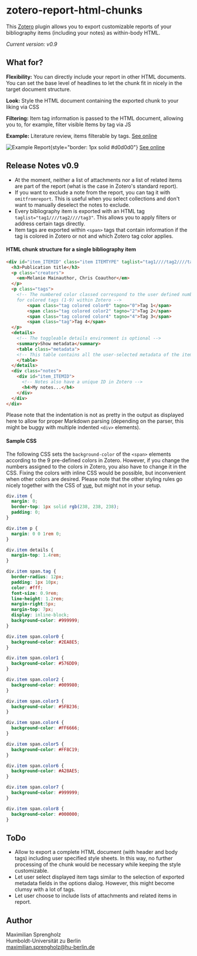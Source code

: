 # zotero-report-html-chunks
This [Zotero](https://www.zotero.org) plugin allows you to export customizable reports of your bibliography items (including your notes) as within-body HTML.

_Current version: v0.9_

## What for?

__Flexibility:__
You can directly include your report in other HTML documents. You can set the base level of headlines to let the chunk fit in nicely in the target document structure.

__Look:__
Style the HTML document containing the exported chunk to your liking via CSS

__Filtering:__
Item tag information is passed to the HTML document, allowing you to, for example, filter visible Items by tag via JS

__Example:__
Literature review, items filterable by tags. [See online](https://amor.cms.hu-berlin.de/~sprenmax/docs/report_html_chunks.html)

![Example Report](https://amor.cms.hu-berlin.de/~sprenmax/docs/report_html_chunks.png){style="border: 1px solid #d0d0d0"}
[See online](https://amor.cms.hu-berlin.de/~sprenmax/docs/report_html_chunks.html)

## Release Notes v0.9
- At the moment, neither a list of attachments nor a list of related items are part of the report (what is the case in Zotero's standard report).
- If you want to exclude a note from the report, you can tag it with ``omitfromreport``. This is useful when you select collections and don't want to manually deselect the notes to exclude.
- Every bibliography item is exported with an HTML tag ``taglist="tag1////tag2////tag3"``. This allows you to apply filters or address certain tags directly.
- Item tags are exported within ``<span>`` tags that contain information if the tag is colored in Zotero or not and which Zotero tag color applies.

#### HTML chunk structure for a single bibliography item

```HTML
<div id="item_ITEMID" class="item ITEMTYPE" taglist="tag1////tag2////tag3////tag4">
  <h3>Publication title</h3>
  <p class="creators">
    <em>Melanie Mainauthor, Chris Coauthor</em>
  </p>
  <p class="tags">
    <!-- The numbered color classed correspond to the user defined number shortcuts
    for colored tags (1-9) within Zotero -->
		<span class="tag colored color0" tagno="0">Tag 1</span>
		<span class="tag colored color2" tagno="2">Tag 2</span>
		<span class="tag colored color4" tagno="4">Tag 3</span>
		<span class="tag">Tag 4</span>
  </p>
  <details>
    <!-- The toggleable details environment is optional -->
    <summary>Show metadata</summary>
    <table class="metadata">
    <!-- This table contains all the user-selected metadata of the item -->
    </table>
  </details>
  <div class="notes">
    <div id="item_ITEMID">
      <!-- Notes also have a unique ID in Zotero -->
      <h4>My notes...</h4>
    </div>
  </div>
</div>
```
Please note that the indentation is not as pretty in the output as displayed here to allow for proper Markdown parsing (depending on the parser, this might be buggy with multiple indented ``<div>`` elements).

#### Sample CSS

The following CSS sets the ``background-color`` of the ``<span>`` elements according to the 9 pre-defined colors in Zotero. However, if you change the numbers assigned to the colors in Zotero, you also have to change it in the CSS. Fixing the colors with inline CSS would be possible, but inconvenient when other colors are desired. Please note that the other styling rules go nicely together with the CSS of [vue](https://vuejs.org/), but might not in your setup.

```css
div.item {
  margin: 0;
  border-top: 1px solid rgb(238, 238, 238);
  padding: 0;
}

div.item p {
  margin: 0 0 1rem 0;
}

div.item details {
  margin-top: 1.4rem;
}

div.item span.tag {
  border-radius: 12px;
  padding: 1px 10px;
  color: #fff;
  font-size: 0.9rem;
  line-height: 1.2rem;
  margin-right:5px;
  margin-top: 7px;
  display: inline-block;
  background-color: #999999;
}

div.item span.color0 {
  background-color: #2EA8E5;
}

div.item span.color1 {
  background-color: #576DD9;
}

div.item span.color2 {
  background-color: #009980;
}

div.item span.color3 {
  background-color: #5FB236;
}

div.item span.color4 {
  background-color: #FF6666;
}

div.item span.color5 {
  background-color: #FF8C19;
}

div.item span.color6 {
  background-color: #A28AE5;
}

div.item span.color7 {
  background-color: #999999;
}

div.item span.color8 {
  background-color: #000000;
}
```

## ToDo
- Allow to export a complete HTML document (with header and body tags) including user specified style sheets. In this way, no further processing of the chunk would be necessary while keeping the style customizable.
- Let user select displayed item tags similar to the selection of exported metadata fields in the options dialog. However, this might become clumsy with a lot of tags.
- Let user choose to include lists of attachments and related items in report.

## Author
Maximilian Sprengholz<br />
Humboldt-Universität zu Berlin<br />
[maximilian.sprengholz@hu-berlin.de](mailto:maximilian.sprengholz@hu-berlin.de)

